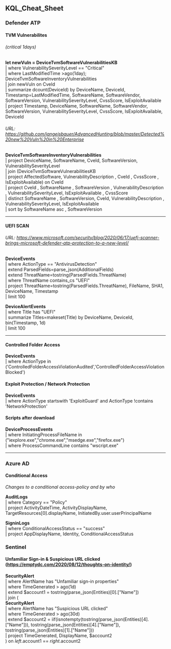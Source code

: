 ## KQL_Cheat_Sheet

### Defender ATP

#### TVM Vulnerabilites

###### (critical 1days) 
**let newVuln = DeviceTvmSoftwareVulnerabilitiesKB**  
| where VulnerabilitySeverityLevel == "Critical"  
| where LastModifiedTime >ago(1day); DeviceTvmSoftwareInventoryVulnerabilities   
| join newVuln on CveId  
| summarize dcount(DeviceId) by DeviceName, DeviceId, Timestamp=LastModifiedTime, SoftwareName, SoftwareVendor, SoftwareVersion, VulnerabilitySeverityLevel, CvssScore, IsExploitAvailable  
| project Timestamp, DeviceName, SoftwareName, SoftwareVendor, SoftwareVersion, VulnerabilitySeverityLevel, CvssScore, IsExploitAvailable, DeviceId

###### URL: https://github.com/jangeisbauer/AdvancedHunting/blob/master/Detected%20new%20Vuln%20in%20Enterprise   
  
**DeviceTvmSoftwareInventoryVulnerabilities**  
| project  DeviceName, SoftwareName, CveId, SoftwareVersion, VulnerabilitySeverityLevel   
| join (DeviceTvmSoftwareVulnerabilitiesKB  
| project AffectedSoftware, VulnerabilityDescription , CveId , CvssScore , IsExploitAvailable) on CveId   
| project CveId , SoftwareName , SoftwareVersion , VulnerabilityDescription , VulnerabilitySeverityLevel, IsExploitAvailable , CvssScore   
| distinct SoftwareName , SoftwareVersion, CveId, VulnerabilityDescription , VulnerabilitySeverityLevel, IsExploitAvailable    
| sort by SoftwareName asc , SoftwareVersion  
____  
#### UEFI SCAN  
###### URL: https://www.microsoft.com/security/blog/2020/06/17/uefi-scanner-brings-microsoft-defender-atp-protection-to-a-new-level/

**DeviceEvents**  
| where ActionType == "AntivirusDetection"  
| extend ParsedFields=parse_json(AdditionalFields)  
| extend ThreatName=tostring(ParsedFields.ThreatName)  
| where ThreatName contains_cs "UEFI"  
| project ThreatName=tostring(ParsedFields.ThreatName), FileName, SHA1, DeviceName, Timestamp  
| limit 100  

**DeviceAlertEvents**  
| where Title has "UEFI"  
| summarize Titles=makeset(Title) by DeviceName, DeviceId, bin(Timestamp, 1d)  
| limit 100  

_____

#### Controlled Folder Access  
**DeviceEvents**  
| where ActionType in ('ControlledFolderAccessViolationAudited','ControlledFolderAccessViolationBlocked')

#### Exploit Protection / Network Protection  
**DeviceEvents**  
| where ActionType startswith 'ExploitGuard' and ActionType !contains 'NetworkProtection'

#### Scripts after download  
**DeviceProcessEvents**  
| where InitiatingProcessFileName in ("iexplore.exe","chrome.exe","msedge.exe","firefox.exe")  
| where ProcessCommandLine contains "wscript.exe"  

____  
### Azure AD

#### Conditional Access
  
*Changes to a conditional access-policy and by who*

**AuditLogs**  
| where Category == "Policy"  
| project  ActivityDateTime, ActivityDisplayName, TargetResources[0].displayName, InitiatedBy.user.userPrincipalName  

**SigninLogs**  
| where ConditionalAccessStatus == "success"  
| project AppDisplayName, Identity, ConditionalAccessStatus    

### Sentinel

#### Unfamiliar Sign-in & Suspicious URL clicked (https://emptydc.com/2020/08/12/thoughts-on-identity/)

**SecurityAlert**  
| where AlertName has "Unfamiliar sign-in properties"  
| where TimeGenerated > ago(1d)  
| extend $account1 = tostring(parse_json(Entities)[0].["Name"])  
| join (  
**SecurityAlert**  
| where AlertName has "Suspicious URL clicked"  
| where TimeGenerated > ago(30d)  
| extend $account2 = iif(isnotempty(tostring(parse_json(Entities)[4].["Name"])), tostring(parse_json(Entities)[4].["Name"]), tostring(parse_json(Entities)[1].["Name"]))  
| project TimeGenerated, DisplayName, $account2  
) on $left.$account1 == $right.$account2  
